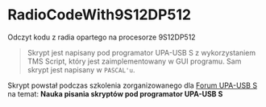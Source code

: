 # RadioCodeWith9S12DP512
Odczyt kodu z radia opartego na procesorze 9S12DP512
> Skrypt jest napisany pod programator UPA-USB S z wykorzystaniem TMS Script, 
który jest zaimplementowany w GUI programu. Sam skrypt jest napisany w `PASCAL'u`.

Skrypt powstał podczas szkolenia zorganizowanego dla [Forum UPA-USB S](https://teedex.eu/forum/) na temat: **Nauka pisania skryptów pod programator UPA-USB S**

